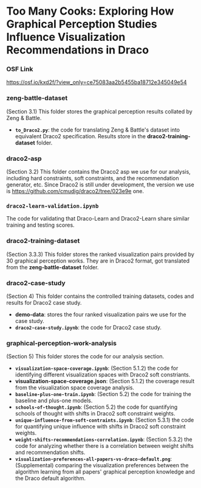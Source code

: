 # Too Many Cooks: Exploring How Graphical Perception Studies Influence Visualization Recommendations in Draco

### OSF Link

https://osf.io/kxd2f/?view_only=ce75083aa2b5455ba18712e345049e54

### **zeng-battle-dataset**

(Section 3.1) This folder stores the graphical perception results collated by Zeng & Battle.

- **`to_Draco2.py`**: the code for translating Zeng & Battle's dataset into equivalent Draco2 specification. Results store in the **draco2-training-dataset** folder.

### **draco2-asp**

(Section 3.2) This folder contains the Draco2 asp we use for our analysis, including hard constraints, soft constraints, and the recommendation generator, etc. Since Draco2 is still under development, the version we use is https://github.com/cmudig/draco2/tree/023e9e one.

### `draco2-learn-validation.ipynb`

The code for validating that Draco-Learn and Draco2-Learn share similar training and testing scores.

### **draco2-training-dataset**

(Section 3.3.3) This folder stores the ranked visualization pairs provided by 30 graphical perception works. They are in Draco2 format, got translated from the **zeng-battle-dataset** folder.

### **draco2-case-study**

(Section 4) This folder contains the controlled training datasets, codes and results for Draco2 case study.

- **demo-data**: stores the four ranked visualization pairs we use for the case study.
- **`draco2-case-study.ipynb`**: the code for Draco2 case study.

### **graphical-perception-work-analysis**

(Section 5) This folder stores the code for our analysis section.

- **`visualization-space-coverage.ipynb`**: (Section 5.1.2) the code for identifying different visualization spaces with Draco2 soft constriants.
- **visualization-space-coverage.json**: (Section 5.1.2) the coverage result from the visualization space coverage analysis.
- **`baseline-plus-one-train.ipynb`**: (Section 5.2) the code for training the baseline and plus-one models.
- **`schools-of-thought.ipynb`**: (Section 5.2) the code for quantifying schools of thought with shifts in Draco2 soft constraint weights.
- **`unique-influence-from-soft-contraints.ipynb`**: (Section 5.3.1) the code for quantifying unique influence with shifts in Draco2 soft constraint weights.
- **`weight-shifts-recommendations-correlation.ipynb`**: (Section 5.3.2) the code for analyzing whether there is a correlation between weight shifts and recommendation shifts.
- **`visualization-preferences-all-papers-vs-draco-default.png`**: (Supplemental) comparing the visualization preferences between the algorithm learning from all papers' graphical perception knowledge and the Draco default algorithm.
